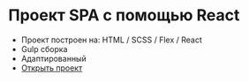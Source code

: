 # Проект SPA с помощью React

- Проект построен на: HTML / SCSS / Flex / React
- Gulp сборка
- Адаптированный
- [Открыть проект](https://mrsergpron.github.io/project-react-movies/)
